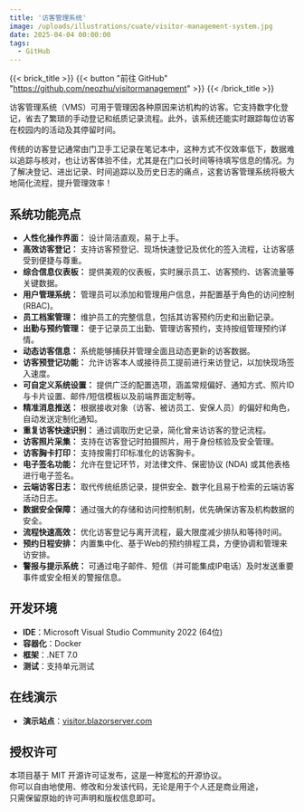 ```yaml
---
title: '访客管理系统'
image: /uploads/illustrations/cuate/visitor-management-system.jpg
date: 2025-04-04 00:00:00
tags: 
  - GitHub
---
```


{{< brick_title >}}
{{< button "前往 GitHub" "https://github.com/neozhu/visitormanagement" >}}
{{< /brick_title >}}

访客管理系统（VMS）可用于管理因各种原因来访机构的访客。它支持数字化登记，省去了繁琐的手动登记和纸质记录流程。此外，该系统还能实时跟踪每位访客在校园内的活动及其停留时间。

传统的访客登记通常由门卫手工记录在笔记本中，这种方式不仅效率低下，数据难以追踪与核对，也让访客体验不佳，尤其是在门口长时间等待填写信息的情况。为了解决登记、进出记录、时间追踪以及历史日志的痛点，这套访客管理系统将极大地简化流程，提升管理效率！

## 系统功能亮点

- **人性化操作界面：** 设计简洁直观，易于上手。
- **高效访客登记：** 支持访客预登记、现场快速登记及优化的签入流程，让访客感受到便捷与尊重。
- **综合信息仪表板：** 提供美观的仪表板，实时展示员工、访客预约、访客流量等关键数据。
- **用户管理系统：** 管理员可以添加和管理用户信息，并配置基于角色的访问控制 (RBAC)。
- **员工档案管理：** 维护员工的完整信息，包括其访客预约历史和出勤记录。
- **出勤与预约管理：** 便于记录员工出勤、管理访客预约，支持按组管理预约详情。
- **动态访客信息：** 系统能够捕获并管理全面且动态更新的访客数据。
- **访客预登记功能：** 允许访客本人或接待员工提前进行来访登记，以加快现场签入速度。
- **可自定义系统设置：** 提供广泛的配置选项，涵盖常规偏好、通知方式、照片ID与卡片设置、邮件/短信模板以及前端界面定制等。
- **精准消息推送：** 根据接收对象（访客、被访员工、安保人员）的偏好和角色，自动发送定制化通知。
- **重复访客快速识别：** 通过调取历史记录，简化曾来访访客的登记流程。
- **访客照片采集：** 支持在访客登记时拍摄照片，用于身份核验及安全管理。
- **访客胸卡打印：** 支持按需打印标准化的访客胸卡。
- **电子签名功能：** 允许在登记环节，对法律文件、保密协议 (NDA) 或其他表格进行电子签名。
- **云端访客日志：** 取代传统纸质记录，提供安全、数字化且易于检索的云端访客活动日志。
- **数据安全保障：** 通过强大的存储和访问控制机制，优先确保访客及机构数据的安全。
- **流程快速高效：** 优化访客登记与离开流程，最大限度减少排队和等待时间。
- **预约日程安排：** 内置集中化、基于Web的预约排程工具，方便协调和管理来访安排。
- **警报与提示系统：** 可通过电子邮件、短信（并可能集成IP电话）及时发送重要事件或安全相关的警报信息。

## 开发环境

- **IDE**：Microsoft Visual Studio Community 2022 (64位)
- **容器化**：Docker
- **框架**：.NET 7.0
- **测试**：支持单元测试

## 在线演示

- **演示站点**：[visitor.blazorserver.com](https://visitor.blazorserver.com/)

## 授权许可

本项目基于 MIT 开源许可证发布，这是一种宽松的开源协议。  
你可以自由地使用、修改和分发该代码，无论是用于个人还是商业用途，  
只需保留原始的许可声明和版权信息即可。
